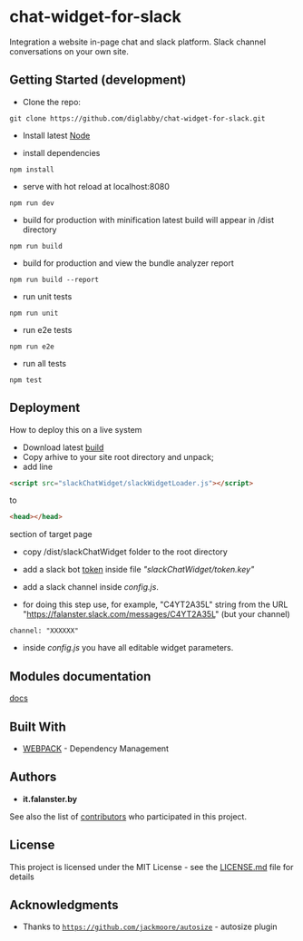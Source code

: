 # chat-widget-for-slack
Integration a website in-page chat and slack platform. Slack channel conversations on your own site.

## Getting Started (development)

- Clone the repo: 
```
git clone https://github.com/diglabby/chat-widget-for-slack.git
```
- Install latest [Node](https://nodejs.org/)

- install dependencies
```
npm install
```
- serve with hot reload at localhost:8080
```
npm run dev
```
- build for production with minification
latest build will appear in /dist directory
```
npm run build
```
- build for production and view the bundle analyzer report
```
npm run build --report
```
- run unit tests
```
npm run unit
```
- run e2e tests
```
npm run e2e
```
- run all tests
```
npm test
```

## Deployment

How to deploy this on a live system

- Download latest [build](https://minhaskamal.github.io/DownGit/#/home?url=https://github.com/diglabby/chat-widget-for-slack/tree/master/dist/slackChatWidget)
- Copy arhive to your site root directory and unpack;
- add line
```html
<script src="slackChatWidget/slackWidgetLoader.js"></script>
```
to 
```html
<head></head>
```
section of target page

- copy /dist/slackChatWidget folder to the root directory

- add a slack bot [token](https://slack.com/apps/manage/custom-integrations) inside file *"slackChatWidget/token.key"*

- add a slack channel inside *config.js*. 

- for doing this step use, for example, "C4YT2A35L" string from the URL "https://falanster.slack.com/messages/C4YT2A35L" (but your channel)

```
channel: "XXXXXX"
```
- inside *config.js* you have all editable widget parameters. 

## Modules documentation
[docs](docs/)

## Built With

* [WEBPACK](https://webpack.js.org/) - Dependency Management

## Authors

* **it.falanster.by**

See also the list of [contributors](https://github.com/diglabby/chat-widget-for-slack/contributors) who participated in this project.

## License

This project is licensed under the MIT License - see the [LICENSE.md](LICENSE.md) file for details

## Acknowledgments

* Thanks to [`https://github.com/jackmoore/autosize`](https://github.com/jackmoore/autosize) - autosize plugin
